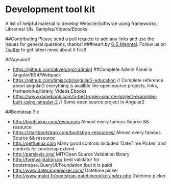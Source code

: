 # Development tool kit 
A list of helpful material to develop  Website/Softwrae using frameworks, Libraries/ UIs, Samples/Videos/Ebooks


##Contributing
Please send a pull request to add any links and use the issues for general questions, thanks!
###heart:by [G.S.Menntal](http://www.menntal.com/). Follow us on [Twitter](https://twitter.com/gsmenntal) to get latest news about it first!


##Agnular2
* https://github.com/akveo/ng2-admin]		##Complete Admin Panel in Angular/BS4/Webpack
* https://github.com/timjacobi/angular2-education // Complete reference about angular2 everything is availble like  open source projects, links, frameworks,library, Videos,Ebooks
* https://www.dunebook.com/5-best-open-source-project-examples-built-using-angular-2 // Some open source project in Angular2

##Bootstrap 3.x
* http://bootsnipp.com/resources    Almost every famous Source && resource 
* https://startbootstrap.com/bootstrap-resources/   Almost every famous Source && resource 
* http://getfuelux.com  Many good controls included 'DateTime Picker' and controls for bootstrap extend
* http://parsleyjs.org/ MIT/Open Source Validation library
* http://formvalidation.io/ best validator for bootstrape/JQueryUI/Foundation (but it is paid)
* http://www.daterangepicker.com/   Datetime picker 
* http://www.malot.fr/bootstrap-datetimepicker/index.php Datetime picker
